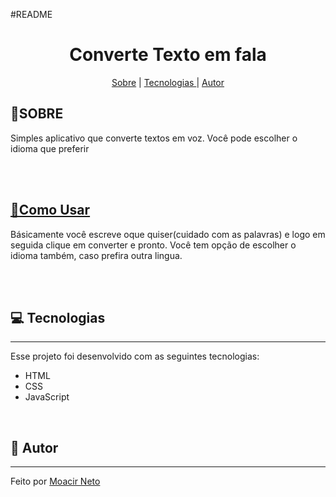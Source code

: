 #README

<h1 align="center">Converte Texto em fala </h1>

<p align="center">
<a href="#sobre">Sobre</a>  | 
<a href="#tecnologia">Tecnologias </a>  | 
<a href="#sobre">Autor </a>
</p>





<h2><g-emoji class="g-emoji" alias="page_facing_up" fallback-src="https://github.githubassets.com/images/icons/emoji/unicode/1f4c4.png">📄</g-emoji>SOBRE </h2>


<p> Simples aplicativo que converte textos em voz. Você pode escolher o idioma que preferir </p>
<br>
<br>



<a href="#tecnologia" area-hidden="true"><h2><g-emoji class="g-emoji" alias="rocket" fallback-src="https://github.githubassets.com/images/icons/emoji/unicode/1f680.png">🚀Como Usar</g-emoji> </h1></a> 
<p>
Básicamente você escreve oque quiser(cuidado com as palavras) e logo em seguida clique em converter e pronto.
Você tem opção de escolher o idioma também, caso prefira outra lingua.
</p>
<br>
<br>


<h2><g-emoji class="g-emoji" alias="computer" fallback-src="https://github.githubassets.com/images/icons/emoji/unicode/1f4bb.png">💻</g-emoji>
Tecnologias </h2>



<hr>
<p>Esse projeto foi desenvolvido com as seguintes tecnologias:

<ul dir="auto">
<li>HTML</li>
<li>CSS</li>
<li>JavaScript</li>
</ul></p>

<br>
<h2><g-emoji class="g-emoji" alias="bookmark" fallback-src="https://github.githubassets.com/images/icons/emoji/unicode/1f516.png">🔖</g-emoji>
Autor </h2> <hr>
<p> Feito por <a href="">Moacir Neto</a> </p>


<!-- <h4 align="center">
<g-emoji class="g-emoji" alias="hammer_and_wrench" fallback-src="https://github.githubassets.com/images/icons/emoji/unicode/1f6e0.png">🛠</g-emoji> Projeto README em construção ...  -->

</h4>
